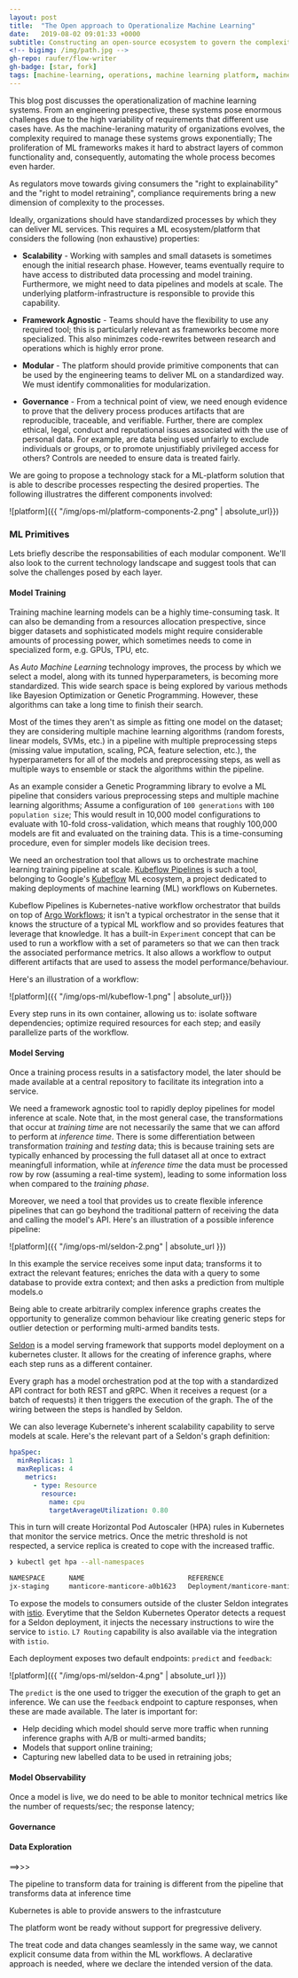 ```yaml
---
layout: post
title:  "The Open approach to Operationalize Machine Learning"
date:   2019-08-02 09:01:33 +0000
subtitle: Constructing an open-source ecosystem to govern the complexity of Machine Learning services
<!-- bigimg: /img/path.jpg -->
gh-repo: raufer/flow-writer
gh-badge: [star, fork]
tags: [machine-learning, operations, machine learning platform, machine learning operationalization]
---
```


This blog post discusses the operationalization of machine learning systems. From an engineering prespective, these systems pose enormous challenges due to the high variability of requirements that different use cases have. As the machine-leraning maturity of organizations evolves, the complexity required to manage these systems grows exponentially; The proliferation of ML frameworks makes it hard to abstract layers of common functionality and, consequently, automating the whole process becomes even harder. 

As regulators move towards giving consumers the "right to explainability" and the "right to model retraining", compliance requirements bring a new dimension of complexity to the processes. 

Ideally, organizations should have standardized processes by which they can deliver ML services. This requires a ML ecosystem/platform that considers the following (non exhaustive) properties:

* **Scalability** - Working with samples and small datasets is sometimes enough the initial research phase. However, teams eventually require to have access to distributed data processing and model training. Furthermore, we might need to data pipelines and models at scale. The underlying platform-infrastructure is responsible to provide this capability.

* **Framework Agnostic** - Teams should have the flexibility to use any required tool; this is particularly relevant as frameworks become more specialized. This also minimzes code-rewrites between research and operations which is highly error prone.

* **Modular** - The platform should provide primitive components that can be used by the engineering teams to deliver ML on a standardized way. We must identify commonalities for modularization. 

*  **Governance** - From a technical point of view, we need enough evidence to prove that the delivery process produces artifacts that are reproducible, traceable, and verifiable.
Further, there are complex ethical, legal, conduct and reputational issues associated with the use of personal
data. For example, are data being used unfairly to exclude individuals or groups, or to promote unjustifiably
privileged access for others? Controls are needed to ensure data is treated fairly.

We are going to propose a technology stack for a ML-platform solution that is able to describe processes respecting the desired properties. The following illustratres the different components involved:

![platform]({{ "/img/ops-ml/platform-components-2.png" | absolute_url}})


### ML Primitives

Lets briefly describe the responsabilities of each modular component. We'll also look to the current technology landscape and suggest tools that can solve the challenges posed by each layer.

#### Model Training

Training machine learning models can be a highly time-consuming task. It can also be demanding from a resources allocation prespective, since bigger datasets and sophisticated models might require considerable amounts of processing power, which sometimes needs to come in specialized form, e.g. GPUs, TPU, etc.

As *Auto Machine Learning* technology improves, the process by which we select a  model, along with its tunned hyperparameters, is becoming more standardized. This wide search space is being explored by various methods like Bayesion Optimization or Genetic Programming. However, these algorithms can take a long time to finish their search.

Most of the times they aren't as simple as fitting one model on the dataset; they are considering multiple machine learning algorithms (random forests, linear models, SVMs, etc.) in a pipeline with multiple preprocessing steps (missing value imputation, scaling, PCA, feature selection, etc.), the hyperparameters for all of the models and preprocessing steps, as well as multiple ways to ensemble or stack the algorithms within the pipeline.

As an example consider a Genetic Programming library to evolve a ML pipeline that considers various preprocessing steps and multiple machine learning algorithms; Assume a configuration of `100 generations` with `100 population size`; This would result in 10,000 model configurations to evaluate with 10-fold cross-validation, which means that roughly 100,000 models are fit and evaluated on the training data. This is a time-consuming procedure, even for simpler models like decision trees.

We need an orchestration tool that allows us to orchestrate machine learning training pipeline at scale. [Kubeflow Pipelines](https://www.kubeflow.org/docs/pipelines/overview/pipelines-overview/) is such a tool, belonging to Google's [Kubeflow](https://www.kubeflow.org/) ML ecosystem, a project dedicated to making deployments of machine learning (ML) workflows on Kubernetes.

Kubeflow Pipelines is Kubernetes-native workflow orchestrator that builds on top of [Argo Workflows](https://argoproj.github.io/argo/); it isn't a typical orchestrator in the sense that it knows the structure of a typical ML workflow and so provides features that leverage that knowledge. It has a built-in `Experiment` concept that can be used to run a workflow with a set of parameters so that we can then track the associated performance metrics. It also allows a workflow to output
different artifacts that are used to assess the model performance/behaviour. 

Here's an illustration of a workflow:

![platform]({{ "/img/ops-ml/kubeflow-1.png" | absolute_url}})

Every step runs in its own container, allowing us to: isolate software dependencies; optimize required resources for each step; and easily parallelize parts of the workflow.

#### Model Serving

Once a training process results in a satisfactory model, the later should be made available at a central repository to facilitate its integration into a service.

We need a framework agnostic tool to rapidly deploy pipelines for model inference at scale. Note that, in the most general case, the transformations that occur at *training time* are not necessarily the same that we can afford to perform at *inference time*. There is some differentiation between transformation *training* and *testing* data; this is because training sets are typically enhanced by processing the full dataset all at once to extract meaningfull information, while at *inference time* the data must be processed row by row (assuming a real-time system), leading to some information
loss when compared to the *training phase*. 

Moreover, we need a tool that provides us to create flexible inference pipelines that can go beyhond the traditional pattern of receiving the data and calling the model's API. Here's an illustration of a possible inference pipeline:

![platform]({{ "/img/ops-ml/seldon-2.png" | absolute_url }})

In this example the service receives some input data; transforms it to extract the relevant features; enriches the data with a query to some database to provide extra context; and then asks a prediction from multiple models.o

Being able to create arbitrarily complex inference graphs creates the opportunity to generalize common behaviour like creating generic steps for outlier detection or performing multi-armed bandits tests.

[Seldon](https://github.com/SeldonIO/seldon-core) is a model serving framework that supports model deployment on a kubernetes cluster. It allows for the creating of inference graphs, where each step runs as a different container.

Every graph has a model orchestration pod at the top with a standardized API contract for both REST and gRPC. When it receives a request (or a batch of requests) it then triggers the execution of the graph. The of the wiring between the steps is handled by Seldon.

We can also leverage Kubernete's inherent scalability capability to serve models at scale. Here's the relevant part of a Seldon's graph definition:


```yaml
hpaSpec:
  minReplicas: 1
  maxReplicas: 4
    metrics:
      - type: Resource
        resource:
          name: cpu
          targetAverageUtilization: 0.80
```

This in turn will create Horizontal Pod Autoscaler (HPA) rules in Kubernetes that monitor the service metrics. Once the metric threshold is not respected, a service replica is created to cope with the increased traffic.

```bash
❯ kubectl get hpa --all-namespaces

NAMESPACE      NAME                          REFERENCE                                TARGETS   MINPODS   MAXPODS   REPLICAS   AGE
jx-staging     manticore-manticore-a0b1623   Deployment/manticore-manticore-a0b1623   39%/80%   1         4         1          28d
```

To expose the models to consumers outside of the cluster Seldon integrates with [istio](https://istio.io/). Everytime that the Seldon Kubernetes Operator detects a request for a Seldon deployment, it injects the necessary instructions to wire the service to `istio`. `L7 Routing` capability is also available via the integration with `istio`.

Each deployment exposes two default endpoints: `predict` and `feedback`:

![platform]({{ "/img/ops-ml/seldon-4.png" | absolute_url }})

The `predict` is the one used to trigger the execution of the graph to get an inference. We can use the `feedback` endpoint to capture responses, when these are made available. The later is important for:

* Help deciding which model should serve more traffic when running inference graphs with A/B or multi-armed bandits;
* Models that support online training;
* Capturing new labelled data to be used in retraining jobs;

#### Model Observability

Once a model is live, we do need to be able to monitor technical metrics like the number of requests/sec; the response latency; 

#### Governance

#### Data Exploration




==>>>

The pipeline to transform data for training is different from the pipeline that transforms data at inference time

Kubernetes is able to provide answers to the infrastcuture

The platform wont be ready without support for pregressive delivery.

The treat code and data changes seamlessly in the same way, we cannot explicit consume data from within the ML workflows. A declarative approach is needed, where we declare the intended version of the data.




